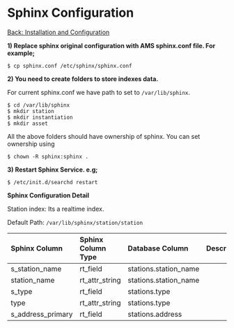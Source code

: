 Sphinx Configuration
===
[Back: Installation and Configuration](install-configure.md)

**1) Replace sphinx original configuration with AMS sphinx.conf file. For example;**

	$ cp sphinx.conf /etc/sphinx/sphinx.conf

**2) You need to create folders to store indexes data.**

For current sphinx.conf we have path to set to `/var/lib/sphinx`.

	$ cd /var/lib/sphinx
	$ mkdir station
	$ mkdir instantiation
	$ mkdir asset
	
All the above folders should have ownership of sphinx. You can set ownership using 

	$ chown -R sphinx:sphinx .

**3) Restart Sphinx Service. e.g;**
	
	$ /etc/init.d/searchd restart

**Sphinx Configuration Detail**

Station index: Its a realtime index.

Default Path: `/var/lib/sphinx/station/station`

| Sphinx Column  | Sphinx Column Type  | Database Column | Description |
| :------------- | :-------------------| :---------------| :-------------|
| s_station_name | rt_field    | stations.station_name	|			   |
| station_name   | rt_attr_string           |   stations.station_name	|			   |
| s_type         | rt_field           |    stations.type			|			   |
| type           | rt_attr_string           |    stations.type		|			   |
| s_address_primary | rt_field        |    stations.address			|			   |